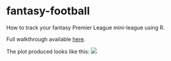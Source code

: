 # fantasy-football

How to track your fantasy Premier League mini-league using R.

Full walkthrough available <a href= 'http://rforjournalists.com/2019/11/12/how-to-track-your-fantasy-football-league-using-r/'>here</a>.

The plot produced looks like this:
<img src='http://rforjournalists.com/2019/11/12/how-to-track-your-fantasy-football-league-using-r/'></img>

